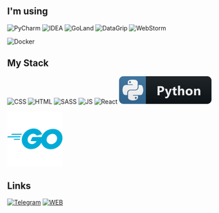 ## I'm using
![PyCharm](img/pycharm.svg)
![IDEA](img/idea.svg)
![GoLand](img/goland.svg)
![DataGrip](img/datagrip.svg)
![WebStorm](img/webstorm.svg)

![Docker](img/docker.svg)

## My Stack
![CSS](img/css.svg)
![HTML](img/html.svg)
![SASS](img/sass.svg)
![JS](img/js.svg)
![React](img/react.svg)
![Python](img/python.svg)

![GoLang](img/golang.svg)

## Links
[![Telegram](img/telegram.svg)](https://t.me/DarkShinigani)
[![WEB](img/web.svg)](https://nix13.pw)
